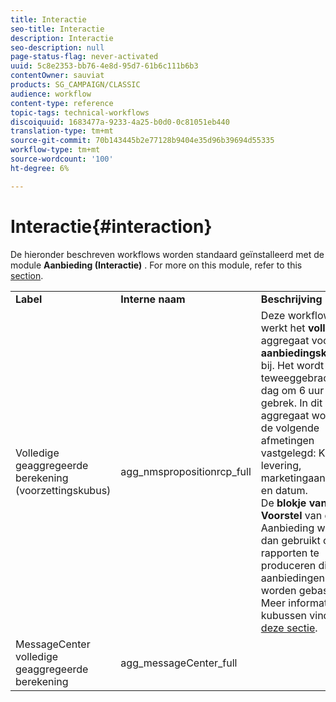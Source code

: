 ```yaml
---
title: Interactie
seo-title: Interactie
description: Interactie
seo-description: null
page-status-flag: never-activated
uuid: 5c8e2353-bb76-4e8d-95d7-61b6c111b6b3
contentOwner: sauviat
products: SG_CAMPAIGN/CLASSIC
audience: workflow
content-type: reference
topic-tags: technical-workflows
discoiquuid: 1683477a-9233-4a25-b0d0-0c81051eb440
translation-type: tm+mt
source-git-commit: 70b143445b2e77128b9404e35d96b39694d55335
workflow-type: tm+mt
source-wordcount: '100'
ht-degree: 6%

---
```



# Interactie{#interaction}

De hieronder beschreven workflows worden standaard geïnstalleerd met de module **Aanbieding (Interactie)** . For more on this module, refer to this [section](../../interaction/using/interaction-and-offer-management.md).

<table> 
 <tbody> 
  <tr> 
   <td> <strong>Label</strong><br /> </td> 
   <td> <strong>Interne naam</strong><br /> </td> 
   <td> <strong>Beschrijving</strong><br /> </td> 
  </tr> 
  <tr> 
   <td> <span class="uicontrol">Volledige geaggregeerde berekening (voorzettingskubus)</span> <br /> </td> 
   <td> <span class="uicontrol">agg_nmspropositionrcp_full</span> <br /> </td> 
   <td> Deze workflow werkt het <strong>volledige</strong> aggregaat voor de <strong>aanbiedingskubus</strong> bij. Het wordt teweeggebracht elke dag om 6 uur door gebrek. In dit aggregaat worden de volgende afmetingen vastgelegd: Kanaal, levering, marketingaanbieding en datum.<br /> De <strong>blokje van het Voorstel</strong> van de Aanbieding wordt dan gebruikt om rapporten te produceren die op aanbiedingen worden gebaseerd. Meer informatie over kubussen vindt u in <a href="../../reporting/using/about-cubes.md">deze sectie</a>.<br /> </td> 
  </tr> 
   <tr> 
   <td> <span class="uicontrol">MessageCenter volledige geaggregeerde berekening</span> <br /> </td> 
   <td> <span class="uicontrol">agg_messageCenter_full</span> <br /> </td> 
   <td> <br /> </td> 
  </tr> 
 </tbody> 
</table>

